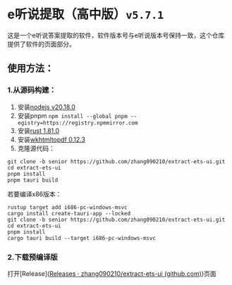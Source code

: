 # e听说提取（高中版）`v5.7.1`

这是一个e听说答案提取的软件，软件版本号与e听说版本号保持一致，这个仓库提供了软件的页面部分。

## 使用方法：

### 1.从源码构建：

1. 安装[nodejs v20.18.0](https://nodejs.org/dist/v20.18.0/node-v20.18.0-win-x64.zip)
2. 安装pnpm `npm install --global pnpm --egistry=https://registry.npmmirror.com`
3. 安装[rust 1.81.0](https://static.rust-lang.org/rustup/dist/x86_64-pc-windows-msvc/rustup-init.exe)
3. 安装[wkhtmltopdf 0.12.3](https://github.com/wkhtmltopdf/wkhtmltopdf/releases/tag/0.12.3.2)
4. 克隆源代码：

```
git clone -b senior https://github.com/zhang090210/extract-ets-ui.git
cd extract-ets-ui
pnpm install
pnpm tauri build
```

若要编译x86版本：

```
rustup target add i686-pc-windows-msvc
cargo install create-tauri-app --locked
git clone -b senior https://github.com/zhang090210/extract-ets-ui.git
cd extract-ets-ui
pnpm install
cargo tauri build --target i686-pc-windows-msvc
```

### 2.下载预编译版

打开[Release]([Releases · zhang090210/extract-ets-ui (github.com)](https://github.com/zhang090210/extract-ets-ui/releases))页面
